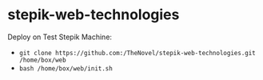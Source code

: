 # stepik-web-technologies

Deploy on Test Stepik Machine:
+ `git clone https://github.com:/TheNovel/stepik-web-technologies.git /home/box/web`
+ `bash /home/box/web/init.sh`